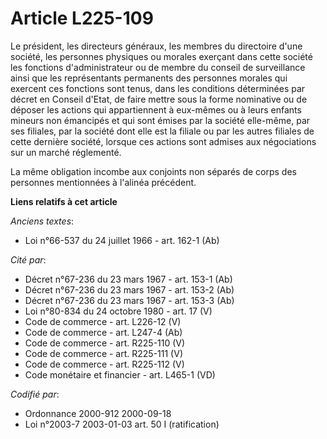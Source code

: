 # Article L225-109

Le président, les directeurs généraux, les membres du directoire d'une société, les personnes physiques ou morales exerçant
dans cette société les fonctions d'administrateur ou de membre du conseil de surveillance ainsi que les représentants
permanents des personnes morales qui exercent ces fonctions sont tenus, dans les conditions déterminées par décret en Conseil
d'Etat, de faire mettre sous la forme nominative ou de déposer les actions qui appartiennent à eux-mêmes ou à leurs enfants
mineurs non émancipés et qui sont émises par la société elle-même, par ses filiales, par la société dont elle est la filiale
ou par les autres filiales de cette dernière société, lorsque ces actions sont admises aux négociations sur un marché
réglementé.

La même obligation incombe aux conjoints non séparés de corps des personnes mentionnées à l'alinéa précédent.

**Liens relatifs à cet article**

_Anciens textes_:

  - Loi n°66-537 du 24 juillet 1966 - art. 162-1 (Ab)

_Cité par_:

  - Décret n°67-236 du 23 mars 1967 - art. 153-1 (Ab)
  - Décret n°67-236 du 23 mars 1967 - art. 153-2 (Ab)
  - Décret n°67-236 du 23 mars 1967 - art. 153-3 (Ab)
  - Loi n°80-834 du 24 octobre 1980 - art. 17 (V)
  - Code de commerce - art. L226-12 (V)
  - Code de commerce - art. L247-4 (Ab)
  - Code de commerce - art. R225-110 (V)
  - Code de commerce - art. R225-111 (V)
  - Code de commerce - art. R225-112 (V)
  - Code monétaire et financier - art. L465-1 (VD)

_Codifié par_:

  - Ordonnance 2000-912 2000-09-18
  - Loi n°2003-7 2003-01-03 art. 50 I (ratification)
